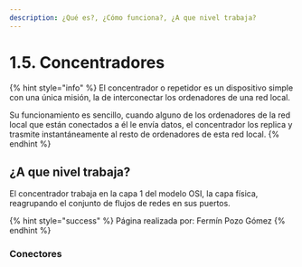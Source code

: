 ```yaml
---
description: ¿Qué es?, ¿Cómo funciona?, ¿A que nivel trabaja?
---
```


# 1.5. Concentradores

{% hint style="info" %}
El concentrador o repetidor es un dispositivo simple con una única misión, la de interconectar los ordenadores de una red local.

&#x20;Su funcionamiento es sencillo, cuando alguno de los ordenadores de la red local que están conectados a él le envía datos, el concentrador los replica y trasmite instantáneamente al resto de ordenadores de esta red local.
{% endhint %}

## ¿A que nivel trabaja?

El concentrador trabaja en la capa 1 del modelo OSI, la capa física, reagrupando el conjunto de flujos de redes en sus puertos.

{% hint style="success" %}
Página realizada por: Fermín Pozo Gómez
{% endhint %}

### Conectores
